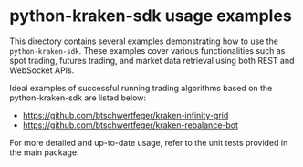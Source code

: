 # python-kraken-sdk usage examples

This directory contains several examples demonstrating how to use the
`python-kraken-sdk`. These examples cover various functionalities such as spot
trading, futures trading, and market data retrieval using both REST and
WebSocket APIs.

Ideal examples of successful running trading algorithms based on the
python-kraken-sdk are listed below:

- https://github.com/btschwertfeger/kraken-infinity-grid
- https://github.com/btschwertfeger/kraken-rebalance-bot

For more detailed and up-to-date usage, refer to the unit tests provided in the
main package.

